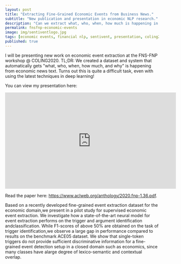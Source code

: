 ```yaml
---
layout: post
title: "Extracting Fine-Grained Economic Events from Business News."
subtitle: "New publication and presentation in economic NLP research."
description: "Can we extract what, who, when, how much is happening in business news?"
permalink: fnsfnp-economic-events
image: img/sentiventlogo.jpg
tags: [economic events, financial nlp, sentivent, presentation, coling2020, research, machine learning]
published: true
---
```


I will be presenting new work on economic event extraction at the FNS-FNP workshop @ COLING2020.
TL;DR: We created a dataset and system that automatically gets "what, who, when, how much, and why" is happening from economic news text.
Turns out this is quite a difficult task, even with using the latest techniques in deep learning!

You can view my presentation here:
<iframe width="560" height="315" src="https://www.youtube.com/embed/6Rv_C09lTLc" frameborder="0" allow="autoplay; encrypted-media" allowfullscreen></iframe>

Read the paper here: https://www.aclweb.org/anthology/2020.fnp-1.36.pdf.

Based on a recently developed fine-grained event extraction dataset for the economic domain,we present in a pilot study for supervised economic event extraction.
We investigate how a state-of-the-art neural model for event extraction performs on the trigger and argument identification andclassification.
While F1-scores of above 50% are obtained on the task of trigger identification,we observe a large gap in performance compared to results on the benchmark ACE05 dataset.
We show that single-token triggers do not provide sufficient discriminative information for a fine-grained event detection setup in a closed domain such as economics, since many classes have alarge degree of lexico-semantic and contextual overlap.